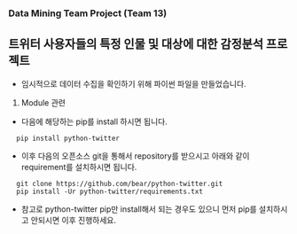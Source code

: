 ### Data Mining Team Project (Team 13)

## 트위터 사용자들의 특정 인물 및 대상에 대한 감정분석 프로젝트

* 임시적으로 데이터 수집을 확인하기 위해 파이썬 파일을 만들었습니다.

1. Module 관련
  - 다음에 해당하는 pip를 install 하시면 됩니다.
  ```
    pip install python-twitter
  ```
  - 이후 다음의 오픈소스 git을 통해서 repository를 받으시고 아래와 같이 requirement를 설치하시면 됩니다.
  ```
    git clone https://github.com/bear/python-twitter.git
    pip install -Ur python-twitter/requirements.txt
  ```
   - 참고로 python-twitter pip만 install해서 되는 경우도 있으니 먼저 pip를 설치하시고 안되시면 이후 진행하세요.
